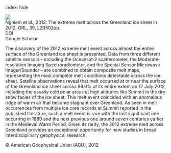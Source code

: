 index: hide

<div class="Citation">
    <div class="Citation-thumb CitationThumb-linked"  data-href="https://doi.org/10.1029/2012gl053611">
      <img src="https://static.claimspace.cloud/climate-study-static/refs/thumbs/4/Nghiem_et_al_2012-thumb.png" />
    </div>

  <div class="Citation-body">
    <div class="Citation-text">Nghiem et al., 2012: The extreme melt across the Greenland ice sheet in 2012. <span class="Article-journal">GRL, </span><span class="Article-volume">39, </span>L20502pp.</div>
    <div class="Citation-links">
      <div class="CitationLink" data-href="https://doi.org/10.1029/2012gl053611">
        <div class="CitationLink-icon CitationLink-Doi"></div>
        <div class="CitationLink-text">DOI</div>
      </div>
      <div class="CitationLink" data-href="https://scholar.google.com/scholar?q=10.1029/2012gl053611">
        <div class="CitationLink-icon CitationLink-Scholar"></div>
        <div class="CitationLink-text">Google Scholar</div>
      </div>
    </div>
  </div>
</div>

The discovery of the 2012 extreme melt event across almost the entire surface of the Greenland ice sheet is presented. Data from three different satellite sensors – including the Oceansat‐2 scatterometer, the Moderate‐resolution Imaging Spectroradiometer, and the Special Sensor Microwave Imager/Sounder – are combined to obtain composite melt maps, representing the most complete melt conditions detectable across the ice sheet. Satellite observations reveal that melt occurred at or near the surface of the Greenland ice sheet across 98.6% of its entire extent on 12 July 2012, including the usually cold polar areas at high altitudes like Summit in the dry snow facies of the ice sheet. This melt event coincided with an anomalous ridge of warm air that became stagnant over Greenland. As seen in melt occurrences from multiple ice core records at Summit reported in the published literature, such a melt event is rare with the last significant one occurring in 1889 and the next previous one around seven centuries earlier in the Medieval Warm Period. Given its rarity, the 2012 extreme melt across Greenland provides an exceptional opportunity for new studies in broad interdisciplinary geophysical research.

<div class="Citation-copy">
&copy; American Geophysical Union (AGU), 2012
</div>